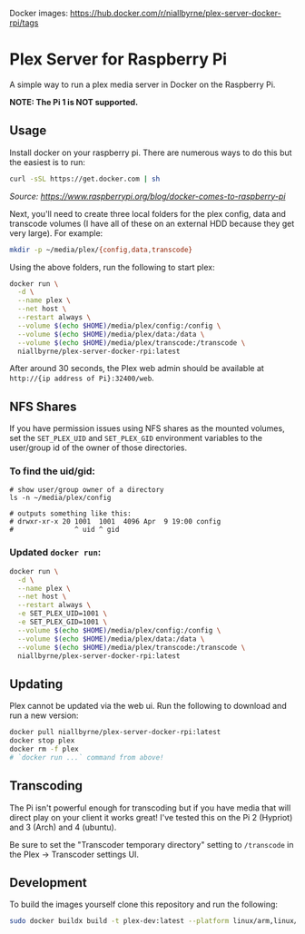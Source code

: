 Docker images: https://hub.docker.com/r/niallbyrne/plex-server-docker-rpi/tags

# Plex Server for Raspberry Pi

A simple way to run a plex media server in Docker on the Raspberry Pi.

**NOTE: The Pi 1 is NOT supported.**

## Usage

Install docker on your raspberry pi. There are numerous ways to do this but the easiest is to run:

```sh
curl -sSL https://get.docker.com | sh
```

_Source: https://www.raspberrypi.org/blog/docker-comes-to-raspberry-pi_

Next, you'll need to create three local folders for the plex config, data and transcode volumes (I have all of these on an external HDD because they get very large). For example:

```sh
mkdir -p ~/media/plex/{config,data,transcode}
```

Using the above folders, run the following to start plex:

```sh
docker run \
  -d \
  --name plex \
  --net host \
  --restart always \
  --volume $(echo $HOME)/media/plex/config:/config \
  --volume $(echo $HOME)/media/plex/data:/data \
  --volume $(echo $HOME)/media/plex/transcode:/transcode \
  niallbyrne/plex-server-docker-rpi:latest
```

After around 30 seconds, the Plex web admin should be available at `http://{ip address of Pi}:32400/web`.

## NFS Shares

If you have permission issues using NFS shares as the mounted volumes, set the `SET_PLEX_UID` and `SET_PLEX_GID` environment variables to the user/group id of the owner of those directories.

### To find the uid/gid:

```
# show user/group owner of a directory
ls -n ~/media/plex/config

# outputs something like this:
# drwxr-xr-x 20 1001  1001  4096 Apr  9 19:00 config
#               ^ uid ^ gid
```

### Updated `docker run`:

```sh
docker run \
  -d \
  --name plex \
  --net host \
  --restart always \
  -e SET_PLEX_UID=1001 \
  -e SET_PLEX_GID=1001 \
  --volume $(echo $HOME)/media/plex/config:/config \
  --volume $(echo $HOME)/media/plex/data:/data \
  --volume $(echo $HOME)/media/plex/transcode:/transcode \
  niallbyrne/plex-server-docker-rpi:latest
```

## Updating

Plex cannot be updated via the web ui. Run the following to download and run a new version:

```sh
docker pull niallbyrne/plex-server-docker-rpi:latest
docker stop plex
docker rm -f plex
# `docker run ...` command from above!
```

## Transcoding

The Pi isn't powerful enough for transcoding but if you have media that will direct play on your client it works great! I've tested this on the Pi 2 (Hypriot) and 3 (Arch) and 4 (ubuntu).

Be sure to set the "Transcoder temporary directory" setting to `/transcode` in the Plex -> Transcoder settings UI.

## Development

To build the images yourself clone this repository and run the following:

```sh
sudo docker buildx build -t plex-dev:latest --platform linux/arm,linux/arm64 .
```
